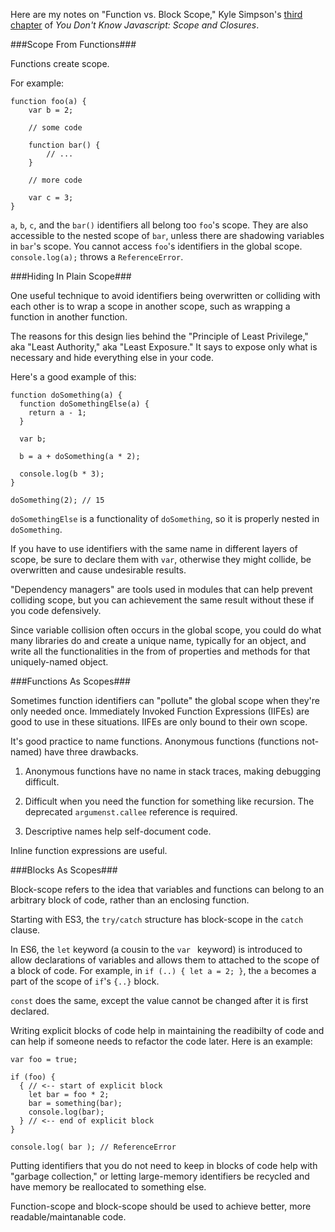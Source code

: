 Here are my notes on "Function vs. Block Scope," Kyle Simpson's [third chapter](https://github.com/getify/You-Dont-Know-JS/blob/master/scope%20%26%20closures/ch3.md) of _You Don't Know Javascript: Scope and Closures_.

###Scope From Functions###

Functions create scope.

For example:

```
function foo(a) {
	var b = 2;

	// some code

	function bar() {
		// ...
	}

	// more code

	var c = 3;
}
```

`a`, `b`, `c`, and the `bar()` identifiers all belong too `foo`'s scope. They are also accessible to the nested scope of `bar`, unless there are shadowing variables in `bar`'s scope. You cannot access `foo`'s identifiers in the global scope. `console.log(a);` throws a `ReferenceError`.

###Hiding In Plain Scope###

One useful technique to avoid identifiers being overwritten or colliding with each other is to wrap a scope in another scope, such as wrapping a function in another function.

The reasons for this design lies behind the "Principle of Least Privilege," aka "Least Authority," aka "Least Exposure." It says to expose only what is necessary and hide everything else in your code.

Here's a good example of this:

```
function doSomething(a) {
  function doSomethingElse(a) {
    return a - 1;
  }
  
  var b;
  
  b = a + doSomething(a * 2);
  
  console.log(b * 3);
}

doSomething(2); // 15
```

`doSomethingElse` is a functionality of `doSomething`, so it is properly nested in `doSomething`.

If you have to use identifiers with the same name in different layers of scope, be sure to declare them with `var`, otherwise they might collide, be overwritten and cause undesirable results.

"Dependency managers" are tools used in modules that can help prevent colliding scope, but you can achievement the same result without these if you code defensively.

Since variable collision often occurs in the global scope, you could do what many libraries do and create a unique name, typically for an object, and write all the functionalities in the from of properties and methods for that uniquely-named object.

###Functions As Scopes###

Sometimes function identifiers can "pollute" the global scope when they're only needed once. Immediately Invoked Function Expressions (IIFEs) are good to use in these situations. IIFEs are only bound to their own scope.

It's good practice to name functions. Anonymous functions (functions not-named) have three drawbacks.

1) Anonymous functions have no name in stack traces, making debugging difficult.

2) Difficult when you need the function for something like recursion. The deprecated `argumenst.callee` reference is required.

3) Descriptive names help self-document code.

Inline function expressions are useful.

###Blocks As Scopes###

Block-scope refers to the idea that variables and functions can belong to an arbitrary block of code, rather than an enclosing function.

Starting with ES3, the `try/catch` structure has block-scope in the `catch` clause.

In ES6, the `let` keyword (a cousin to the `var ` keyword) is introduced to allow declarations of variables and allows them to attached to the scope of a block of code. For example, in `if (..) { let a = 2; }`, the `a` becomes a part of the scope of `if`'s `{..}` block.

`const` does the same, except the value cannot be changed after it is first declared.

Writing explicit blocks of code help in maintaining the readibilty of code and can help if someone needs to refactor the code later. Here is an example:

```
var foo = true;

if (foo) {
  { // <-- start of explicit block
    let bar = foo * 2;
    bar = something(bar);
    console.log(bar);
  } // <-- end of explicit block
}

console.log( bar ); // ReferenceError
```

Putting identifiers that you do not need to keep in blocks of code help with "garbage collection," or letting large-memory identifiers be recycled and have memory be reallocated to something else.

Function-scope and block-scope should be used to achieve better, more readable/maintanable code.